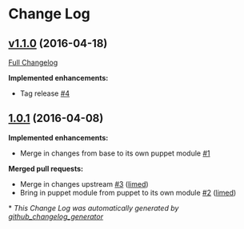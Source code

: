 # Change Log

## [v1.1.0](https://github.com/nubisproject/nubis-puppet-consul_do/tree/v1.1.0) (2016-04-18)
[Full Changelog](https://github.com/nubisproject/nubis-puppet-consul_do/compare/1.0.1...v1.1.0)

**Implemented enhancements:**

- Tag release [\#4](https://github.com/nubisproject/nubis-puppet-consul_do/issues/4)

## [1.0.1](https://github.com/nubisproject/nubis-puppet-consul_do/tree/1.0.1) (2016-04-08)
**Implemented enhancements:**

- Merge in changes from base to its own puppet module [\#1](https://github.com/nubisproject/nubis-puppet-consul_do/issues/1)

**Merged pull requests:**

- Merge in changes upstream [\#3](https://github.com/nubisproject/nubis-puppet-consul_do/pull/3) ([limed](https://github.com/limed))
- Bring in puppet module from puppet to its own module [\#2](https://github.com/nubisproject/nubis-puppet-consul_do/pull/2) ([limed](https://github.com/limed))



\* *This Change Log was automatically generated by [github_changelog_generator](https://github.com/skywinder/Github-Changelog-Generator)*